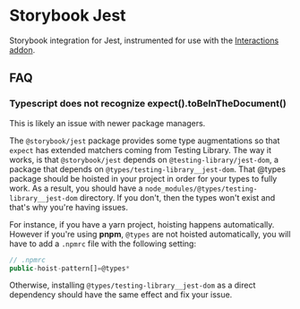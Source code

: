 # Storybook Jest

Storybook integration for Jest, instrumented for use with the [Interactions addon](https://github.com/storybookjs/storybook/blob/next/addons/interactions/README.md).

## FAQ

### Typescript does not recognize expect().toBeInTheDocument()

This is likely an issue with newer package managers.

The `@storybook/jest` package provides some type augmentations so that `expect` has extended matchers coming from Testing Library. The way it works, is that `@storybook/jest` depends on `@testing-library/jest-dom`, a package that depends on `@types/testing-library__jest-dom`. That @types package should be hoisted in your project in order for your types to fully work. As a result, you should have a `node_modules/@types/testing-library__jest-dom` directory. If you don't, then the types won't exist and that's why you're having issues.

For instance, if you have a yarn project, hoisting happens automatically. However if you're using **pnpm**, `@types` are not hoisted automatically, you will have to add a `.npmrc` file with the following setting:

```js
// .npmrc
public-hoist-pattern[]=@types*
```

Otherwise, installing `@types/testing-library__jest-dom` as a direct dependency should have the same effect and fix your issue.